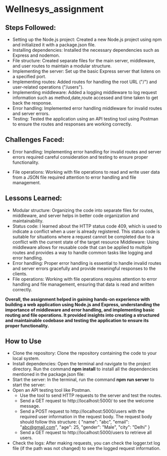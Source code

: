 # Wellnesys_assignment
## Steps Followed:

- Setting up the Node.js project: Created a new Node.js project using npm and initialized it with a package.json file.
- Installing dependencies: Installed the necessary dependencies such as Express and nodemon.
- File structure: Created separate files for the main server, middleware, and user routes to maintain a modular structure.
- Implementing the server: Set up the basic Express server that listens on a specified port.
- Implementing routes: Added routes for handling the root URL ("/") and user-related operations ("/users").
- Implementing middleware: Added a logging middleware to log request information such as method,date,route accessed and time taken to get back the response.
- Error handling: Implemented error handling middleware for invalid routes and server errors.
- Testing: Tested the application using an API testing tool using Postman to ensure the routes and responses are working correctly.

## Challenges Faced:

- Error handling: Implementing error handling for invalid routes and server errors required careful consideration and testing to ensure proper functionality.

- File operations: Working with file operations to read and write user data from a JSON file required attention to error handling and file management.

## Lessons Learned:

- Modular structure: Organizing the code into separate files for routes, middleware, and server helps in better code organization and maintainability.
- Status code: I learned about the HTTP status code 409, which is used to indicate a conflict when a user is already registered. This status code is suitable for situations where a request cannot be completed due to a conflict with the current state of the target resource
Middleware: Using middleware allows for reusable code that can be applied to multiple routes and provides a way to handle common tasks like logging and error handling.
- Error handling: Proper error handling is essential to handle invalid routes and server errors gracefully and provide meaningful responses to the clients.
- File operations: Working with file operations requires attention to error handling and file management, ensuring that data is read and written correctly.

**Overall, the assignment helped in gaining hands-on experience with building a web application using Node.js and Express, understanding the importance of middleware and error handling, and implementing basic routing and file operations. It provided insights into creating a structured and maintainable codebase and testing the application to ensure its proper functionality.**

## How to Use

- Clone the repository: Clone the repository containing the code to your local system.
- Install dependencies: Open the terminal and navigate to the project directory. Run the command **npm install** to install all the dependencies mentioned in the package.json file:
- Start the server: In the terminal, run the command  **npm run server** to start the server:
- Open an API testing tool like Postman.
    - Use the tool to send HTTP requests to the server and test the routes.
    - Send a GET request to http://localhost:5000/ to see the welcome message.
    - Send a POST request to http://localhost:5000/users with the required user information in the request body. The request body should follow this structure:
        {
            "name": "abc",
            "email": "abc@gmail.com",
            "age": 25,
            "gender": "Male",
            "city": "Delhi"
        }
    - Send a GET request to http://localhost:5000/users to retrieve all users.
- Check the logs: After making requests, you can check the logger.txt log file (if the path was not changed) to see the logged request information.
